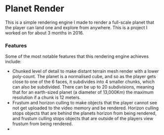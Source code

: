 # Planet Render
This is a simple rendering engine I made to render a full-scale planet that the player can land one and explore from anywhere. This is a project I worked on for about 3 months in 2016.

### Features
Some of the most notable features that this rendering engine achieves include:
- Chunked level of detail to make distant terrain mesh render with a lower poly-count. The planet is a normalised cube, and so as the player gets close to one of the 6 faces, it subdivides into 4 smaller chunks, which can also be subdivided. There can be up to 20 subdivisions, meaning that for an earth-sized planet (a diameter of 13,000Km) the maximum resolution if a chunk is 12 meters.
- Frustum and horizon culling to make objects that the player cannot see not get uploaded to the video memory and be rendered. Horizon culling stops objects that are behind the planets horizon from being rendered, and frustum culling stops objects that are outside of the players view frustum from being rendered.
- 
